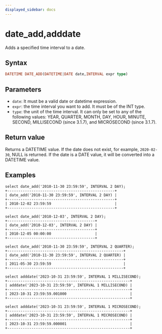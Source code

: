```yaml
---
displayed_sidebar: docs
---
```


# date_add,adddate



Adds a specified time interval to a date.

## Syntax

```Haskell
DATETIME DATE_ADD(DATETIME|DATE date,INTERVAL expr type)
```

## Parameters

- `date`: It must be a valid date or datetime expression.
- `expr`: the time interval you want to add. It must be of the INT type.
- `type`: the unit of the time interval. It can only be set to any of the following values: YEAR, QUARTER, MONTH, DAY, HOUR, MINUTE, SECOND, MILLISECOND (since 3.1.7), and MICROSECOND (since 3.1.7).

## Return value

Returns a DATETIME value. If the date does not exist, for example, `2020-02-30`, NULL is returned. If the date is a DATE value, it will be converted into a DATETIME value.

## Examples

```Plain Text
select date_add('2010-11-30 23:59:59', INTERVAL 2 DAY);
+-------------------------------------------------+
| date_add('2010-11-30 23:59:59', INTERVAL 2 DAY) |
+-------------------------------------------------+
| 2010-12-02 23:59:59                             |
+-------------------------------------------------+

select date_add('2010-12-03', INTERVAL 2 DAY);
+----------------------------------------+
| date_add('2010-12-03', INTERVAL 2 DAY) |
+----------------------------------------+
| 2010-12-05 00:00:00                    |
+----------------------------------------+

select date_add('2010-11-30 23:59:59', INTERVAL 2 QUARTER);
+-----------------------------------------------------+
| date_add('2010-11-30 23:59:59', INTERVAL 2 QUARTER) |
+-----------------------------------------------------+
| 2011-05-30 23:59:59                                 |
+-----------------------------------------------------+

select adddate('2023-10-31 23:59:59', INTERVAL 1 MILLISECOND);
+--------------------------------------------------------+
| adddate('2023-10-31 23:59:59', INTERVAL 1 MILLISECOND) |
+--------------------------------------------------------+
| 2023-10-31 23:59:59.001000                             |
+--------------------------------------------------------+

select adddate('2023-10-31 23:59:59', INTERVAL 1 MICROSECOND);
+--------------------------------------------------------+
| adddate('2023-10-31 23:59:59', INTERVAL 1 MICROSECOND) |
+--------------------------------------------------------+
| 2023-10-31 23:59:59.000001                             |
+--------------------------------------------------------+
```
